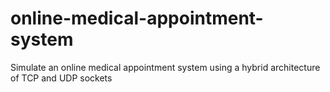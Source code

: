 online-medical-appointment-system
=================================

Simulate an online medical appointment system using a hybrid	architecture of TCP and UDP sockets
